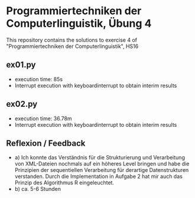 # Programmiertechniken der Computerlinguistik, Übung 4
This repository contains the solutions to exercise 4 of "Programmiertechniken der Computerlinguistik", HS16

## ex01.py

* execution time: 85s
* Interrupt execution with keyboardinterrupt to obtain interim results

## ex02.py

* execution time: 36.78m
* Interrupt execution with keyboardinterrupt to obtain interim results

## Reflexion / Feedback

* a) Ich konnte das Verständnis für die Strukturierung und Verarbeitung von XML-Dateien nochmals auf ein höheres Level bringen und habe die Prinzipien der sequentiellen Verarbeitung für derartige Datenstrukturen verstanden. Durch die Implementation in Aufgabe 2 hat mir auch das Prinzip des Algorithmus R eingeleuchtet. 
* b) ca. 5-6 Stunden